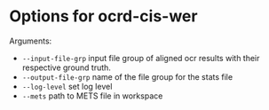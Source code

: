 # Options for ocrd-cis-wer
Arguments:
* `--input-file-grp` input file group of aligned ocr results with
their respective ground truth.
* `--output-file-grp` name of the file group for the stats file
* `--log-level` set log level
* `--mets` path to METS file in workspace
